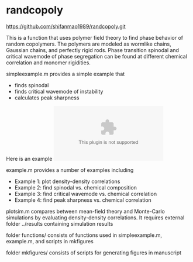 randcopoly
=======================================

<https://github.com/shifanmao1989/randcopoly.git>

This is a function that uses polymer field theory to find phase behavior of random copolymers. The polymers are modeled as wormlike chains, Gaussian chains, and perfectly rigid rods. Phase transition spinodal and critical wavemode of phase segregation can be found at different chemical correlation and monomer rigidities.

simpleexample.m provides a simple example that
- finds spinodal
- finds critical wavemode of instability
- calculates peak sharpness

Here is an example
![alt tag](fig1.eps)

example.m provides a number of examples including
- Example 1: plot density-density correlations
- Example 2: find spinodal vs. chemical composition
- Example 3: find critical wavemode vs. chemical correlation
- Example 4: find peak sharpness vs. chemical correlation

plotsim.m compares between mean-field theory and Monte-Carlo simulations
by evaluating density-density correlations. It requires external folder ../results
containing simulation results

folder functions/
consists of functions used in simpleexample.m, example.m, and scripts in mkfigures

folder mkfigures/
consists of scripts for generating figures in manuscript